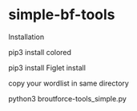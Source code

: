# simple-bf-tools 

Installation

 
pip3 install colored 
 
 
pip3 install Figlet install 

copy your wordlist in same directory 

python3 broutforce-tools_simple.py



